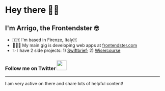 Hey there 👋🏼
========================

I'm Arrigo, the Frontendster 🤓
-------------

*   🇮🇹  I'm based in Firenze, Italy🇹
*   🧑🏼‍💻  My main gig is developing web apps at [frontendster.com](http://www.frontendster.com/)
*   ✨  I have 2 side projects: 1) [Swiftbrief](http://www.swiftbrief.com); 2) [Wisercourse](http://www.wisercourse.com)
                
### Follow me on Twitter <span align="left"><a href="https://www.twitter.com/ArrigoLupori" target="_blank" rel="noreferrer"><img src="https://raw.githubusercontent.com/danielcranney/readme-generator/main/public/icons/socials/twitter.svg" width="32" height="32" /></a></span>
-------------
I am very active on there and share lots of helpful content!
